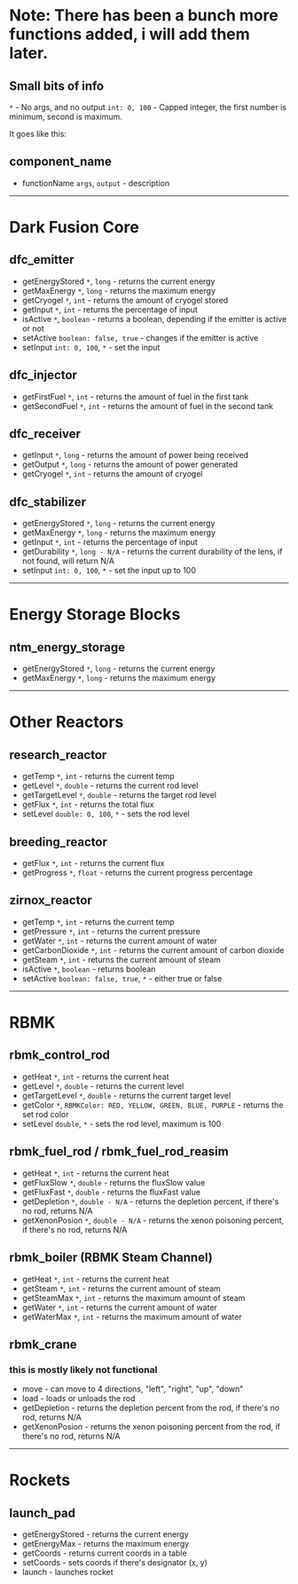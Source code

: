 # Note: There has been a bunch more functions added, i will add them later.

## Small bits of info
``*`` - No args, and no output
``int: 0, 100`` - Capped integer, the first number is minimum, second is maximum.

It goes like this:
## component_name
- functionName ``args``, ``output`` - description

** **

# Dark Fusion Core

## dfc_emitter

- getEnergyStored ``*``, ``long`` - returns the current energy
- getMaxEnergy ``*``, ``long`` - returns the maximum energy
- getCryogel ``*``, ``int`` - returns the amount of cryogel stored
- getInput ``*``, ``int`` - returns the percentage of input
- isActive ``*``, ``boolean`` - returns a boolean, depending if the emitter is active or not
- setActive ``boolean: false, true`` - changes if the emitter is active
- setInput ``int: 0, 100``, ``*`` - set the input

## dfc_injector

- getFirstFuel ``*``, ``int`` - returns the amount of fuel in the first tank
- getSecondFuel ``*``, ``int`` - returns the amount of fuel in the second tank

## dfc_receiver

- getInput ``*``, ``long`` - returns the amount of power being received
- getOutput ``*``, ``long`` - returns the amount of power generated
- getCryogel ``*``, ``int`` - returns the amount of cryogel

## dfc_stabilizer

- getEnergyStored ``*``, ``long`` - returns the current energy
- getMaxEnergy ``*``, ``long`` - returns the maximum energy
- getInput ``*``, ``int`` - returns the percentage of input
- getDurability ``*``, ``long - N/A`` - returns the current durability of the lens, if not found, will return N/A
- setInput ``int: 0, 100``, ``*`` - set the input up to 100

** **

# Energy Storage Blocks

## ntm_energy_storage

- getEnergyStored ``*``, ``long`` - returns the current energy
- getMaxEnergy ``*``, ``long`` - returns the maximum energy

** **

# Other Reactors

## research_reactor

- getTemp ``*``, ``int`` - returns the current temp
- getLevel ``*``, ``double`` - returns the current rod level
- getTargetLevel ``*``, ``double`` - returns the target rod level
- getFlux ``*``, ``int`` - returns the total flux
- setLevel ``double: 0, 100``, ``*`` - sets the rod level

## breeding_reactor

- getFlux ``*``, ``int`` - returns the current flux
- getProgress ``*``, ``float`` - returns the current progress percentage

## zirnox_reactor

- getTemp ``*``, ``int`` - returns the current temp
- getPressure ``*``, ``int`` - returns the current pressure
- getWater ``*``, ``int`` - returns the current amount of water
- getCarbonDioxide ``*``, ``int`` - returns the current amount of carbon dioxide
- getSteam ``*``, ``int`` - returns the current amount of steam
- isActive ``*``, ``boolean`` - returns boolean
- setActive ``boolean: false, true``, ``*`` - either true or false

** **

# RBMK

## rbmk_control_rod

- getHeat ``*``, ``int`` - returns the current heat
- getLevel ``*``, ``double`` - returns the current level
- getTargetLevel ``*``, ``double`` - returns the current target level
- getColor ``*``, ``RBMKColor: RED, YELLOW, GREEN, BLUE, PURPLE`` - returns the set rod color
- setLevel ``double``, ``*`` - sets the rod level, maximum is 100

## rbmk_fuel_rod / rbmk_fuel_rod_reasim

- getHeat ``*``, ``int`` - returns the current heat
- getFluxSlow ``*``, ``double`` - returns the fluxSlow value
- getFluxFast ``*``, ``double`` - returns the fluxFast value
- getDepletion ``*``, ``double - N/A`` - returns the depletion percent, if there's no rod, returns N/A
- getXenonPosion ``*``, ``double - N/A`` - returns the xenon poisoning percent, if there's no rod, returns N/A

## rbmk_boiler (RBMK Steam Channel)
- getHeat ``*``, ``int`` - returns the current heat
- getSteam ``*``, ``int`` - returns the current amount of steam
- getSteamMax ``*``, ``int`` - returns the maximum amount of steam
- getWater ``*``, ``int`` - returns the current amount of water
- getWaterMax ``*``, ``int`` - returns the maximum amount of water

## rbmk_crane
### this is mostly likely not functional

- move - can move to 4 directions, "left", "right", "up", "down"
- load - loads or unloads the rod
- getDepletion - returns the depletion percent from the rod, if there's no rod, returns N/A
- getXenonPosion - returns the xenon poisoning percent from the rod, if there's no rod, returns N/A

** **

# Rockets

## launch_pad
- getEnergyStored - returns the current energy
- getEnergyMax - returns the maximum energy
- getCoords - returns current coords in a table
- setCoords - sets coords if there's designator (x, y)
- launch - launches rocket
